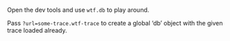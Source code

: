Open the dev tools and use `wtf.db` to play around.

Pass `?url=some-trace.wtf-trace` to create a global ‘db’ object with the given trace loaded already.
